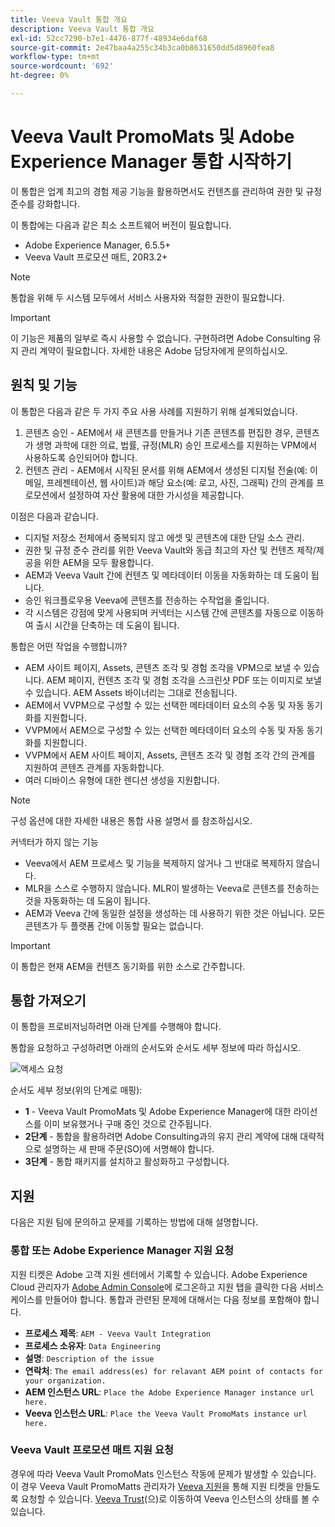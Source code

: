 ```yaml
---
title: Veeva Vault 통합 개요
description: Veeva Vault 통합 개요
exl-id: 52cc7290-b7e1-4476-877f-48934e6daf68
source-git-commit: 2e47baa4a255c34b3ca0b8631650dd5d8960fea8
workflow-type: tm+mt
source-wordcount: '692'
ht-degree: 0%

---
```


# Veeva Vault PromoMats 및 Adobe Experience Manager 통합 시작하기

이 통합은 업계 최고의 경험 제공 기능을 활용하면서도 컨텐츠를 관리하여 권한 및 규정 준수를 강화합니다.

이 통합에는 다음과 같은 최소 소프트웨어 버전이 필요합니다.

* Adobe Experience Manager, 6.5.5+
* Veeva Vault 프로모션 매트, 20R3.2+

>[!NOTE]
>
>통합을 위해 두 시스템 모두에서 서비스 사용자와 적절한 권한이 필요합니다.
>

>[!IMPORTANT]
>
>이 기능은 제품의 일부로 즉시 사용할 수 없습니다. 구현하려면 Adobe Consulting 유지 관리 계약이 필요합니다. 자세한 내용은 Adobe 담당자에게 문의하십시오.
>

## 원칙 및 기능

이 통합은 다음과 같은 두 가지 주요 사용 사례를 지원하기 위해 설계되었습니다.

1. 콘텐츠 승인 - AEM에서 새 콘텐츠를 만들거나 기존 콘텐츠를 편집한 경우, 콘텐츠가 생명 과학에 대한 의료, 법률, 규정(MLR) 승인 프로세스를 지원하는 VPM에서 사용하도록 승인되어야 합니다.
1. 컨텐츠 관리 - AEM에서 시작된 문서를 위해 AEM에서 생성된 디지털 전술(예: 이메일, 프레젠테이션, 웹 사이트)과 해당 요소(예: 로고, 사진, 그래픽) 간의 관계를 프로모션에서 설정하여 자산 활용에 대한 가시성을 제공합니다.

이점은 다음과 같습니다.

* 디지털 저장소 전체에서 중복되지 않고 에셋 및 콘텐츠에 대한 단일 소스 관리.
* 권한 및 규정 준수 관리를 위한 Veeva Vault와 동급 최고의 자산 및 컨텐츠 제작/제공을 위한 AEM을 모두 활용합니다.
* AEM과 Veeva Vault 간에 컨텐츠 및 메타데이터 이동을 자동화하는 데 도움이 됩니다.
* 승인 워크플로우용 Veeva에 콘텐츠를 전송하는 수작업을 줄입니다.
* 각 시스템은 강점에 맞게 사용되며 커넥터는 시스템 간에 콘텐츠를 자동으로 이동하여 출시 시간을 단축하는 데 도움이 됩니다.

통합은 어떤 작업을 수행합니까?

* AEM 사이트 페이지, Assets, 콘텐츠 조각 및 경험 조각을 VPM으로 보낼 수 있습니다. AEM 페이지, 컨텐츠 조각 및 경험 조각을 스크린샷 PDF 또는 이미지로 보낼 수 있습니다. AEM Assets 바이너리는 그대로 전송됩니다.
* AEM에서 VVPM으로 구성할 수 있는 선택한 메타데이터 요소의 수동 및 자동 동기화를 지원합니다.
* VVPM에서 AEM으로 구성할 수 있는 선택한 메타데이터 요소의 수동 및 자동 동기화를 지원합니다.
* VVPM에서 AEM 사이트 페이지, Assets, 콘텐츠 조각 및 경험 조각 간의 관계를 지원하여 콘텐츠 관계를 자동화합니다.
* 여러 디바이스 유형에 대한 렌디션 생성을 지원합니다.

>[!NOTE]
>
>구성 옵션에 대한 자세한 내용은 통합 사용 설명서 를 참조하십시오.
>

커넥터가 하지 않는 기능

* Veeva에서 AEM 프로세스 및 기능을 복제하지 않거나 그 반대로 복제하지 않습니다.
* MLR을 스스로 수행하지 않습니다. MLR이 발생하는 Veeva로 콘텐츠를 전송하는 것을 자동화하는 데 도움이 됩니다.
* AEM과 Veeva 간에 동일한 설정을 생성하는 데 사용하기 위한 것은 아닙니다. 모든 콘텐츠가 두 플랫폼 간에 이동할 필요는 없습니다.


>[!IMPORTANT]
>
>이 통합은 현재 AEM을 컨텐츠 동기화를 위한 소스로 간주합니다.

## 통합 가져오기

이 통합을 프로비저닝하려면 아래 단계를 수행해야 합니다.

통합을 요청하고 구성하려면 아래의 순서도와 순서도 세부 정보에 따라 하십시오.

![액세스 요청](assets/integration-request.png)

순서도 세부 정보(위의 단계로 매핑):

* **1** - Veeva Vault PromoMats 및 Adobe Experience Manager에 대한 라이선스를 이미 보유했거나 구매 중인 것으로 간주됩니다.
* **2단계** - 통합을 활용하려면 Adobe Consulting과의 유지 관리 계약에 대해 대략적으로 설명하는 새 판매 주문(SO)에 서명해야 합니다.
* **3단계** - 통합 패키지를 설치하고 활성화하고 구성합니다.

## 지원

다음은 지원 팀에 문의하고 문제를 기록하는 방법에 대해 설명합니다.

### 통합 또는 Adobe Experience Manager 지원 요청

지원 티켓은 Adobe 고객 지원 센터에서 기록할 수 있습니다. Adobe Experience Cloud 관리자가 [Adobe Admin Console](https://adminconsole.adobe.com/)에 로그온하고 지원 탭을 클릭한 다음 서비스 케이스를 만들어야 합니다. 통합과 관련된 문제에 대해서는 다음 정보를 포함해야 합니다.

* **프로세스 제목**: `AEM - Veeva Vault Integration`
* **프로세스 소유자**: `Data Engineering`
* **설명**: `Description of the issue`
* **연락처**: `The email address(es) for relavant AEM point of contacts for your organization.`
* **AEM 인스턴스 URL**: `Place the Adobe Experience Manager instance url here.`
* **Veeva 인스턴스 URL**: `Place the Veeva Vault PromoMats instance url here.`

### Veeva Vault 프로모션 매트 지원 요청

경우에 따라 Veeva Vault PromoMats 인스턴스 작동에 문제가 발생할 수 있습니다. 이 경우 Veeva Vault PromoMatts 관리자가 [Veeva 지원](http://support.veeva.com/)을 통해 지원 티켓을 만들도록 요청할 수 있습니다. [Veeva Trust](http://trust.veeva.com/)(으)로 이동하여 Veeva 인스턴스의 상태를 볼 수 있습니다.

